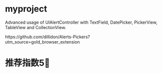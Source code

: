 # myproject
Advanced usage of UIAlertController with TextField, DatePicker, PickerView, TableView and CollectionView. 

<url>
https://github.com/dillidon/Alerts-Pickers?utm_source=gold_browser_extension
<url>

<h1>
推荐指数5🌟
<h1>